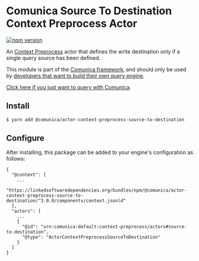 # Comunica Source To Destination Context Preprocess Actor

[![npm version](https://badge.fury.io/js/%40comunica%2Factor-context-preprocess-source-to-destination.svg)](https://www.npmjs.com/package/@comunica/actor-context-preprocess-source-to-destination)

An [Context Preprocess](https://github.com/comunica/comunica/tree/master/packages/bus-context-preprocess) actor
that defines the write destination only if a single query source has been defined.

This module is part of the [Comunica framework](https://github.com/comunica/comunica),
and should only be used by [developers that want to build their own query engine](https://comunica.dev/docs/modify/).

[Click here if you just want to query with Comunica](https://comunica.dev/docs/query/).

## Install

```bash
$ yarn add @comunica/actor-context-preprocess-source-to-destination
```

## Configure

After installing, this package can be added to your engine's configuration as follows:
```text
{
  "@context": [
    ...
    "https://linkedsoftwaredependencies.org/bundles/npm/@comunica/actor-context-preprocess-source-to-destination/^3.0.0/components/context.jsonld"  
  ],
  "actors": [
    ...
    {
      "@id": "urn:comunica:default:context-preprocess/actors#source-to-destination",
      "@type": "ActorContextPreprocessSourceToDestination"
    }
  ]
}
```
